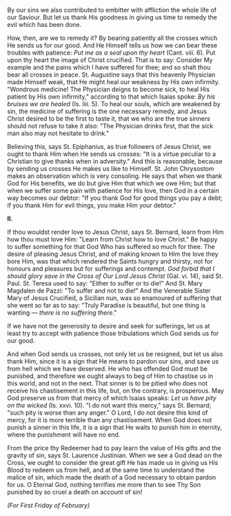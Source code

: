 
By our sins we also contributed to embitter with affliction the whole life of our Saviour. But let us thank His goodness in giving us time to remedy the evil which has been done.

How, then, are we to remedy it? By bearing patiently all the crosses which He sends us for our good. And He Himself tells us how we can bear these troubles with patience: *Put me as a seal upon thy heart* (Cant. viii. 6). Put upon thy heart the image of Christ crucified. That is to say: Consider My example and the pains which I have suffered for thee; and so shalt thou bear all crosses in peace. St. Augustine says that this heavenly Physician made Himself weak, that He might heal our weakness by His own infirmity. \"Wondrous medicine! The Physician deigns to become sick, to heal His patient by His own infirmity,\" according to that which Isaias spoke: *By his bruises we are healed* (Is. liii. 5). To heal our souls, which are weakened by sin, the medicine of suffering is the one necessary remedy, and Jesus Christ desired to be the first to taste it, that we who are the true sinners should not refuse to take it also: \"The Physician drinks first, that the sick man also may not hesitate to drink.\"

Believing this, says St. Epiphanius, as true followers of Jesus Christ, we ought to thank Him when He sends us crosses: \"It is a virtue peculiar to a Christian to give thanks when in adversity.\" And this is reasonable, because by sending us crosses He makes us like to Himself. St. John Chrysostom makes an observation which is very consoling. He says that when we thank God for His benefits, we do but give Him that which we owe Him; but that when we suffer some pain with patience for His love, then God in a certain way becomes our debtor: \"If you thank God for good things you pay a debt; if you thank Him for evil things, you make Him your debtor.\"

**II\.**

If thou wouldst render love to Jesus Christ, says St. Bernard, learn from Him how thou must love Him: \"Learn from Christ how to love Christ.\" Be happy to suffer something for that God Who has suffered so much for thee. The desire of pleasing Jesus Christ, and of making known to Him the love they bore Him, was that which rendered the Saints hungry and thirsty, not for honours and pleasures but for sufferings and contempt. *God forbid that I should glory save in the Cross of Our Lord Jesus Christ* (Gal. vi. 14), said St. Paul. St. Teresa used to say: \"Either to suffer or to die!\" And St. Mary Magdalen de Pazzi: \"To suffer and not to die!\" And the Venerable Sister Mary of Jesus Crucified, a Sicilian nun, was so enamoured of suffering that she went so far as to say: \"Truly Paradise is beautiful, but one thing is wanting — *there is no suffering there*.\"

If we have not the generosity to desire and seek for sufferings, let us at least try to accept with patience those tribulations which God sends us for our good.

And when God sends us crosses, not only let us be resigned, but let us also thank Him, since it is a sign that He means to pardon our sins, and save us from hell which we have deserved. He who has offended God must be punished, and therefore we ought always to beg of Him to chastise us in this world, and not in the next. That sinner is to be pitied who does not receive his chastisement in this life, but, on the contrary, is prosperous. May God preserve us from that mercy of which Isaias speaks: *Let us have pity on the wicked* (Is. xxvi. 10). \"I do not want this mercy,\" says St. Bernard; \"such pity is worse than any anger.\" O Lord, I do not desire this kind of mercy, for it is more terrible than any chastisement. When God does not punish a sinner in this life, it is a sign that He waits to punish him in eternity, where the punishment will have no end.

From the price thy Redeemer had to pay learn the value of His gifts and the gravity of sin, says St. Laurence Justinian. When we see a God dead on the Cross, we ought to consider the great gift He has made us in giving us His Blood to redeem us from hell, and at the same time to understand the malice of sin, which made the death of a God necessary to obtain pardon for us. O Eternal God, nothing terrifies me more than to see Thy Son punished by so cruel a death on account of sin!

*(For First Friday of February)*

